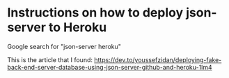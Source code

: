 # Instructions on how to deploy json-server to Heroku

Google search for "json-server heroku"

This is the article that I found:
https://dev.to/youssefzidan/deploying-fake-back-end-server-database-using-json-server-github-and-heroku-1lm4
